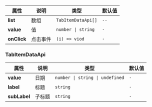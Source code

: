 |  属性   | 说明  |   类型 | 默认值
|  ----  | ----  |  ----  | ----
| **list**  | 数组 |  `TabItemDataApi[]` | `--`
| **value**  | 值 |  `number \| string` | `-`
| **onClick**  | 点击事件 |  `(i) => viod` | `-`

### TabItemDataApi

|  属性   | 说明  |   类型 | 默认值
|  ----  | ----  |  ----  | ----
| **value**  | 日期 |  `number \| string \| undefined` | `-`
| **label**  | 标题 |  `string` | `-`
| **subLabel**  | 子标题|  `string` | `-`
